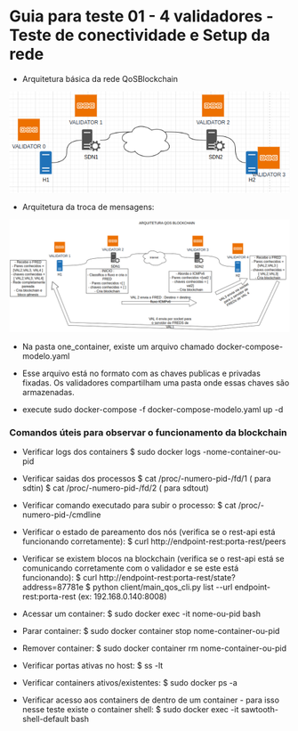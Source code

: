 # Guia para teste 01 - 4 validadores - Teste de conectividade e Setup da rede

- Arquitetura básica da rede QoSBlockchain

<img src="imgs/qosblockchain_arquitetura.png"/>

- Arquitetura da troca de mensagens:

<img src="imgs/qosblockchain_arquitetura2.png"/>

* Na pasta one_container, existe um arquivo chamado docker-compose-modelo.yaml

* Esse arquivo está no formato com as chaves publicas e privadas fixadas. Os validadores compartilham uma pasta onde essas chaves são armazenadas.

* execute sudo docker-compose -f docker-compose-modelo.yaml up -d

<h3>Comandos úteis para observar o funcionamento da blockchain</h3>

* Verificar logs dos containers
    $ sudo docker logs -nome-container-ou-pid

* Verificar saidas dos processos
    $ cat /proc/-numero-pid-/fd/1   ( para sdtin)
    $ cat /proc/-numero-pid-/fd/2   ( para sdtout)

* Verificar comando executado para subir o processo:
    $ cat /proc/-numero-pid-/cmdline

* Verificar o estado de pareamento dos nós (verifica se o rest-api está funcionando corretamente):
    $ curl http://endpoint-rest:porta-rest/peers

* Verificar se existem blocos na blockchain (verifica se o rest-api está se comunicando corretamente com o validador e se este está funcionando):
    $ curl http://endpoint-rest:porta-rest/state?address=87781e
    $ python client/main_qos_cli.py list --url endpoint-rest:porta-rest (ex: 192.168.0.140:8008)

* Acessar um container:
    $ sudo docker exec -it nome-ou-pid bash

* Parar container:
    $ sudo docker container stop nome-container-ou-pid

* Remover container:
    $ sudo docker container rm nome-container-ou-pid

* Verificar portas ativas no host:
    $ ss -lt

* Verificar containers ativos/existentes:
    $ sudo docker ps -a

* Verificar acesso aos containers de dentro de um container - para isso nesse teste existe o container shell:
    $ sudo docker exec -it sawtooth-shell-default bash
